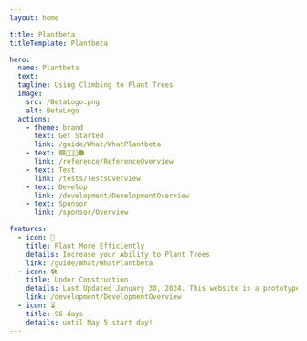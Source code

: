 ```yaml
---
layout: home

title: Plantbeta
titleTemplate: Plantbeta

hero: 
  name: Plantbeta
  text: 
  tagline: Using Climbing to Plant Trees
  image:
    src: /BetaLogo.png
    alt: BetaLogo
  actions:
    - theme: brand
      text: Get Started
      link: /guide/What/WhatPlantbeta
    - text: 🟩🔺🔷💜🟠
      link: /reference/ReferenceOverview
    - text: Test
      link: /tests/TestsOverview
    - text: Develop
      link: /development/DevelopmentOverview
    - text: Sponsor
      link: /sponsor/Overview

features:
  - icon: 🌲
    title: Plant More Efficiently 
    details: Increase your Ability to Plant Trees
    link: /guide/What/WhatPlantbeta
  - icon: 🛠️
    title: Under Construction 
    details: Last Updated January 30, 2024. This website is a prototype, not the final product
    link: /development/DevelopmentOverview
  - icon: ⏳
    title: 96 days
    details: until May 5 start day!
---
```


